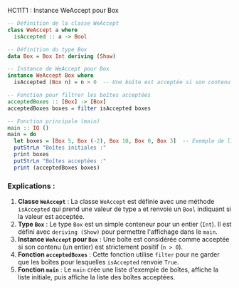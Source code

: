 HC11T1 : Instance WeAccept pour Box
```haskell
-- Définition de la classe WeAccept
class WeAccept a where
  isAccepted :: a -> Bool

-- Définition du type Box
data Box = Box Int deriving (Show)

-- Instance de WeAccept pour Box
instance WeAccept Box where
  isAccepted (Box n) = n > 0  -- Une boîte est acceptée si son contenu est positif

-- Fonction pour filtrer les boîtes acceptées
acceptedBoxes :: [Box] -> [Box]
acceptedBoxes boxes = filter isAccepted boxes

-- Fonction principale (main)
main :: IO ()
main = do
  let boxes = [Box 5, Box (-2), Box 10, Box 0, Box 3]  -- Exemple de liste de boîtes
  putStrLn "Boîtes initiales :"
  print boxes
  putStrLn "Boîtes acceptées :"
  print (acceptedBoxes boxes)
```

### Explications :
1. **Classe `WeAccept`** : La classe `WeAccept` est définie avec une méthode `isAccepted` qui prend une valeur de type `a` et renvoie un `Bool` indiquant si la valeur est acceptée.
2. **Type `Box`** : Le type `Box` est un simple conteneur pour un entier (`Int`). Il est défini avec `deriving (Show)` pour permettre l'affichage dans le `main`.
3. **Instance `WeAccept` pour `Box`** : Une boîte est considérée comme acceptée si son contenu (un entier) est strictement positif (`n > 0`).
4. **Fonction `acceptedBoxes`** : Cette fonction utilise `filter` pour ne garder que les boîtes pour lesquelles `isAccepted` renvoie `True`.
5. **Fonction `main`** : Le `main` crée une liste d'exemple de boîtes, affiche la liste initiale, puis affiche la liste des boîtes acceptées.

